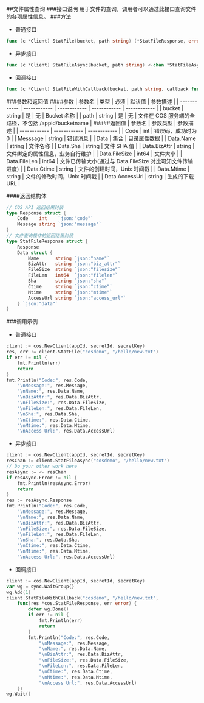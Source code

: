 ##文件属性查询
###接口说明
用于文件的查询，调用者可以通过此接口查询文件的各项属性信息。
###方法
- 普通接口

```go
func (c *Client) StatFile(bucket, path string) (*StatFileResponse, error)
```

- 异步接口

```go
func (c *Client) StatFileAsync(bucket, path string) <-chan *StatFileAsyncResponse 
```

- 回调接口

```go
func (c *Client) StatFileWithCallback(bucket, path string, callback func(*StatFileResponse, error))
```

###参数和返回值
####参数
| 参数名  | 类型  | 必须  | 默认值  | 参数描述  |
| ------------ | ------------ | ------------ | ------------ | ------------ |
| bucket  | string  | 是  | 无  | Bucket 名称  |
| path  | string  | 是  | 无  | 文件在 COS 服务端的全路径，不包括 /appid/bucketname  |
#####返回值
| 参数名  | 参数类型  | 参数描述  |
| ------------ | ------------ | ------------ |
| Code  | int  | 错误码，成功时为0   |
| Messsage  | string  | 错误消息  |
| Data  | 集合  | 目录属性数据  |
| Data.Name  | string  | 文件名称  |
| Data.Sha  | string  | 文件 SHA 值  |
| Data.BizAttr  | string  | 文件绑定的属性信息，业务自行维护  |
| Data.FileSize  | int64  | 文件大小  |
| Data.FileLen  | int64  | 文件已传输大小(通过与 Data.FileSize 对比可知文件传输进度)  |
| Data.Ctime  | string  | 文件的创建时间，Unix 时间戳  |
| Data.Mtime  | string  | 文件的修改时间，Unix 时间戳  |
| Data.AccessUrl  | string  | 生成的下载 URL  |

####返回结构体

```go
// COS API 返回结果封装
type Response struct {
	Code    int    `json:"code"`
	Message string `json:"message"`
}
// 文件查询操作的返回结果封装
type StatFileResponse struct {
	Response
	Data struct {
		Name      string `json:"name"`
		BizAttr   string `json:"biz_attr"`
		FileSize  string `json:"filesize"`
		FileLen   int64  `json:"filelen"`
		Sha       string `json:"sha"`
		Ctime     string `json:"ctime"`
		Mtime     string `json:"mtime"`
		AccessUrl string `json:"access_url"`
	} `json:"data"`
}
```

###调用示例
- 普通接口

```go
client := cos.NewClient(appId, secretId, secretKey)
res, err := client.StatFile("cosdemo", "/hello/new.txt")
if err != nil {
    fmt.Println(err)
    return
}
fmt.Println("Code:", res.Code,
    "\nMessage:", res.Message,
    "\nName:", res.Data.Name,
    "\nBizAttr:", res.Data.BizAttr,
    "\nFileSize:", res.Data.FileSize,
    "\nFileLen:", res.Data.FileLen,
    "\nSha:", res.Data.Sha,
    "\nCtime:", res.Data.Ctime,
    "\nMtime:", res.Data.Mtime,
    "\nAccess Url:", res.Data.AccessUrl)
```

- 异步接口

```go
client := cos.NewClient(appId, secretId, secretKey)
resChan := client.StatFileAsync("cosdemo", "/hello/new.txt")
// Do your other work here
resAsync := <- resChan
if resAsync.Error != nil {
    fmt.Println(resAsync.Error)
    return
}
res := resAsync.Response
fmt.Println("Code:", res.Code,
    "\nMessage:", res.Message,
    "\nName:", res.Data.Name,
    "\nBizAttr:", res.Data.BizAttr,
    "\nFileSize:", res.Data.FileSize,
    "\nFileLen:", res.Data.FileLen,
    "\nSha:", res.Data.Sha,
    "\nCtime:", res.Data.Ctime,
    "\nMtime:", res.Data.Mtime,
    "\nAccess Url:", res.Data.AccessUrl)
```

- 回调接口

```go
client := cos.NewClient(appId, secretId, secretKey)
var wg = sync.WaitGroup{}
wg.Add(1)
client.StatFileWithCallback("cosdemo", "/hello/new.txt",
    func(res *cos.StatFileResponse, err error) {
        defer wg.Done()
        if err != nil {
            fmt.Println(err)
            return
        }
        fmt.Println("Code:", res.Code,
            "\nMessage:", res.Message,
            "\nName:", res.Data.Name,
            "\nBizAttr:", res.Data.BizAttr,
            "\nFileSize:", res.Data.FileSize,
            "\nFileLen:", res.Data.FileLen,
            "\nCtime:", res.Data.Ctime,
            "\nMtime:", res.Data.Mtime,
            "\nAccess Url:", res.Data.AccessUrl)
    })
wg.Wait()
```
